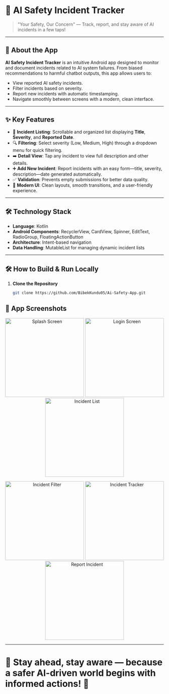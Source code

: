 # 🚨 AI Safety Incident Tracker

> "Your Safety, Our Concern" — Track, report, and stay aware of AI incidents in a few taps!

---

## 📱 About the App

**AI Safety Incident Tracker** is an intuitive Android app designed to monitor and document incidents related to AI system failures. From biased recommendations to harmful chatbot outputs, this app allows users to:

- View reported AI safety incidents.
- Filter incidents based on severity.
- Report new incidents with automatic timestamping.
- Navigate smoothly between screens with a modern, clean interface.

---

## ✨ Key Features

- 📝 **Incident Listing**: Scrollable and organized list displaying **Title**, **Severity**, and **Reported Date**.
- 🔍 **Filtering**: Select severity (Low, Medium, High) through a dropdown menu for quick filtering.
- ➡️ **Detail View**: Tap any incident to view full description and other details.
- ➕ **Add New Incident**: Report incidents with an easy form—title, severity, description—date generated automatically.
- ✅ **Validation**: Prevents empty submissions for better data quality.
- 🎨 **Modern UI**: Clean layouts, smooth transitions, and a user-friendly experience.

---

## 🛠️ Technology Stack

- **Language**: Kotlin
- **Android Components**: RecyclerView, CardView, Spinner, EditText, RadioGroup, FloatingActionButton
- **Architecture**: Intent-based navigation
- **Data Handling**: MutableList for managing dynamic incident lists

---

## 🛠️ How to Build & Run Locally

1. **Clone the Repository**
   ```bash
   git clone https://github.com/BibekKundu05/Ai-Safety-App.git

## 📸 App Screenshots

<p align="center">
  <img src="screenshots/img1.jpeg" alt="Splash Screen" width="250" />
  <img src="screenshots/img2.jpeg" alt="Login Screen" width="250" />
  <img src="screenshots/img3.jpeg" alt="Incident List" width="250" />
</p>
<p align="center">
  <img src="screenshots/img4.jpeg" alt="Incident Filter" width="250" />
  <img src="screenshots/img5.jpeg" alt="Incident Tracker" width="250" />
  <img src="screenshots/img6.jpeg" alt="Report Incident" width="250" />
</p>

---

# 🌟 Stay ahead, stay aware — because a safer AI-driven world begins with informed actions! 🚀
